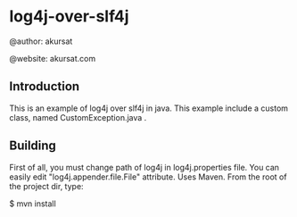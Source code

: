 # log4j-over-slf4j
@author: akursat

@website: akursat.com

Introduction
-------------
This is an example of log4j over slf4j in java. This example include a custom class, named CustomException.java .


Building
--------------
First of all, you must change path of log4j in log4j.properties file. You can easily edit "log4j.appender.file.File" attribute.
Uses Maven. From the root of the project dir, type:
 
$ mvn install
